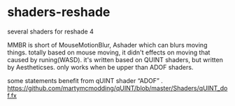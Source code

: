 # shaders-reshade
several shaders for reshade 4

MMBR is short of MouseMotionBlur, Ashader which can blurs moving things.
totally based on mouse moving, it didn't effects on moving that caused by runing(WASD).
it's written based on QUINT shaders, but written by Aestheticses.
only works when be upper than ADOF shaders.

some statements benefit from qUINT shader “ADOF” . 
https://github.com/martymcmodding/qUINT/blob/master/Shaders/qUINT_dof.fx

